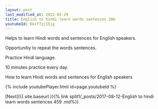 ```yaml
---
layout: post
last_modified_at: 2021-03-29
title: English to hindi learn words sentences 286 
youtubeId: KkcF7zj15jg
---
```

 
 
Helps to learn Hindi words and sentences for English speakers.

Opportunitiy to repeat the words sentences. 

Practice Hindi language. 
 
10 minutes practice every day. 
 
How to learn Hindi words and sentences for English speakers 
 
{% include youtubePlayer.html id=page.youtubeId %}
 
 
[Next]({{ site.baseurl }}{% link  split1/_posts/2017-08-12-English to hindi learn words sentences 459 .md%})
 
